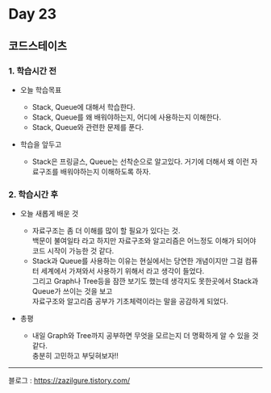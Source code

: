 # Day 23

## 코드스테이츠

### 1. 학습시간 전
* 오늘 학습목표

    * Stack, Queue에 대해서 학습한다.
    * Stack, Queue를 왜 배워야하는지, 어디에 사용하는지 이해한다.
    * Stack, Queue와 관련한 문제를 푼다.
* 학습을 앞두고

    * Stack은 프링글스, Queue는 선착순으로 알고있다. 거기에 더해서 왜 이런 자료구조를 배워야하는지 이해하도록 하자.
### 2. 학습시간 후
* 오늘 새롭게 배운 것

    * 자료구조는 좀 더 이해를 많이 할 필요가 있다는 것.  
    백문이 불여일타 라고 하지만 자료구조와 알고리즘은 어느정도 이해가 되어야 코드 시작이 가능한 것 같다.
    * Stack과 Queue를 사용하는 이유는 현실에서는 당연한 개념이지만 그걸 컴퓨터 세계에서 가져와서 사용하기 위해서 라고 생각이 들었다.  
    그리고 Graph나 Tree등을 잠깐 보기도 했는데 생각지도 못한곳에서 Stack과 Queue가 쓰이는 것을 보고  
    자료구조와 알고리즘 공부가 기초체력이라는 말을 공감하게 되었다.

* 총평

    * 내일 Graph와 Tree까지 공부하면 무엇을 모르는지 더 명확하게 알 수 있을 것 같다.  
    충분히 고민하고 부딪혀보자!!
---
블로그 : https://zazilgure.tistory.com/